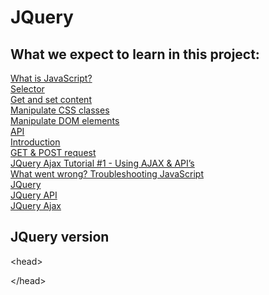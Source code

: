 # JQuery

## What we expect to learn in this project:

[What is JavaScript?](https://intranet.alxswe.com/rltoken/NJ5XM_fzjlBKERHTkdF-uA)</br>
[Selector](https://intranet.alxswe.com/rltoken/wsnVUxEcAzzlCx6ES1qc7g)</br>
[Get and set content](https://intranet.alxswe.com/rltoken/rwtc96sn2_LHToBAd0MIhQ)</br>
[Manipulate CSS classes](https://intranet.alxswe.com/rltoken/IcM5kKVzssU0ibdUo-2gKQ)</br>
[Manipulate DOM elements](https://intranet.alxswe.com/rltoken/ve8UKsZLVw2t27PtWscZfQ)</br>
[API](https://intranet.alxswe.com/rltoken/vKc7XmiHG7HIh3N0Kl_VQw)</br>
[Introduction](https://intranet.alxswe.com/rltoken/QiUwuS_9TXE49D5IVL-ocg)</br>
[GET & POST request](https://intranet.alxswe.com/rltoken/Mbe7uoy0iMAfTVs2Tn4Pzg)</br>
[JQuery Ajax Tutorial #1 - Using AJAX & API’s](https://intranet.alxswe.com/rltoken/gMwyXisSLu-kZicmGA0-LQ)</br>
[What went wrong? Troubleshooting JavaScript](https://intranet.alxswe.com/rltoken/4eYyJr72PO-cohImk93M3w)</br>
[JQuery](https://intranet.alxswe.com/rltoken/HnjBq6jf84S9S-C15Qi0vw)</br>
[JQuery API](https://intranet.alxswe.com/rltoken/jvibhq-8VEdQHNUWKTCI7w)</br>
[JQuery Ajax](https://intranet.alxswe.com/rltoken/rBZyrXxuRuISDfPBzO9Y7Q)</br>

## JQuery version

\<head>
<script src="https://code.jquery.com/jquery-3.2.1.min.js"></script>
\</head>
